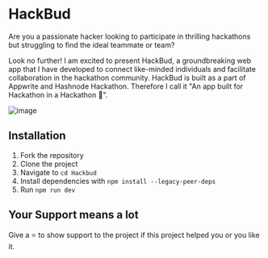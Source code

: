 # HackBud

Are you a passionate hacker looking to participate in thrilling hackathons but struggling to find the ideal teammate or team?

Look no further! I am excited to present HackBud, a groundbreaking web app that I have developed to connect like-minded individuals and facilitate collaboration in the hackathon community. HackBud is built as a part of Appwrite and Hashnode Hackathon. Therefore I call it "An app built for Hackathon in a Hackathon 🚀".

![image](https://github.com/Utkarshn10/HackBud/assets/58587256/16d5898e-6ea0-4b4c-a00e-bcbb1b601f0d)

## Installation

1. Fork the repository
2. Clone the project
3. Navigate to `cd Hackbud`
4. Install dependencies with  `npm install --legacy-peer-deps`
5. Run `npm run dev`

## Your Support means a lot

Give a ⭐ to show support to the project if this project helped you or you like it.

